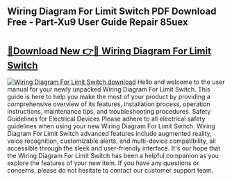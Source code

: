 ## Wiring Diagram For Limit Switch PDF Download Free - Part-Xu9 User Guide Repair 85uex

# <h2><a href="http://dfpgvk.blite.top/?on=Wiring+Diagram+For+Limit+Switch">🔗Download New 👉🔴 Wiring Diagram For Limit Switch</a></h2>

[![Wiring Diagram For Limit Switch download](https://i.imgur.com/lujVjoI.png)](http://dfpgvk.blite.top/?on=Wiring+Diagram+For+Limit+Switch)
Hello and welcome to the user manual for your newly unpacked Wiring Diagram For Limit Switch. This guide is here to help you make the most of your product by providing a comprehensive overview of its features, installation process, operation instructions, maintenance tips, and troubleshooting procedures. Safety Guidelines for Electrical Devices Please adhere to all electrical safety guidelines when using your new Wiring Diagram For Limit Switch. Wiring Diagram For Limit Switch advanced features include augmented reality, voice recognition, customizable alerts, and multi-device compatibility, all accessible through the sleek and user-friendly interface. It's our hope that the Wiring Diagram For Limit Switch has been a helpful companion as you explore the features of your new item. If you have any questions or concerns, please do not hesitate to contact our customer support team.
